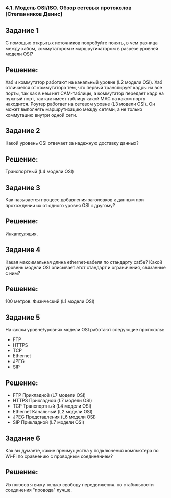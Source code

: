 ### 4.1. Модель OSI/ISO. Обзор сетевых протоколов [Степанников Денис]
## Задание 1
С помощью открытых источников попробуйте понять, в чем разница между хабом, коммутатором и маршрутизатором в разрезе уровней модели OSI?

## Решение:
Хаб и коммутатор работают на канальный уровне (L2 модели OSI). Хаб отличается от коммутатора тем, что первый транcлирует кадры на все порты, так как в нем нет CAM-таблицы, а коммутатор передает кадр на нужный порт, так как имеет таблицу какой MAC на каком порту находится.
Роутер работает на сетевом уровне (L3 модели OSI). Он может выполнять маршрутизацию между сетями, а не только коммутацию внутри одной сети.



## Задание 2
Какой уровень OSI отвечает за надежную доставку данных?

## Решение:
Транспортный (L4 модели OSI)


## Задание 3
Как называется процесс добавления заголовков к данным при прохождении их от одного уровня OSI к другому?

## Решение:
Инкапсуляция.

## Задание 4
Какая максимальная длина ethernet-кабеля по стандарту cat5e? Какой уровень модели OSI описывает этот стандарт и ограничения, связанные с ним?

## Решение:
100 метров. Физический (L1 модели OSI) 


## Задание 5
На каком уровне/уровнях модели OSI работают следующие протоколы:

- FTP
- HTTPS
- TCP
- Ethernet
- JPEG
- SIP

## Решение:

- FTP	Прикладной		(L7 модели OSI) 
- HTTPS	Прикладной		(L7 модели OSI) 
- TCP	Транспортный	(L4 модели OSI) 
- Ethernet	 Канальный	(L2 модели OSI) 
- JPEG	Представления	(L6 модели OSI) 
- SIP	Прикладной		(L7 модели OSI) 

## Задание 6
Как вы думаете, какие преимущества у подключения компьютера по Wi-Fi по сравнению с проводным соединением?

## Решение:
Из плюсов я вижу только свободу передвижения. по стабильности соединения "провода" лучше.